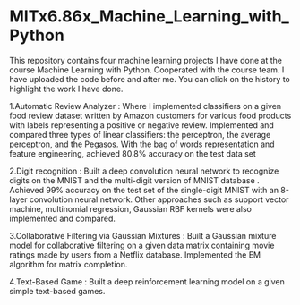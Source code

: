 # MITx6.86x_Machine_Learning_with_Python
This repository contains four machine learning projects I have done at the course Machine Learning with Python. Cooperated with the course team.
I have uploaded the code before and after me. You can click on the history to highlight the work I have done.

 

  1.Automatic Review Analyzer : 
       Where I implemented classifiers on a given food review dataset written by Amazon customers for various food products with labels representing a positive or negative review.
       Implemented and compared three types of linear classifiers: the perceptron, the average perceptron, and the Pegasos.
       With the bag of words representation and feature engineering, achieved 80.8% accuracy on the test data set
       
  2.Digit recognition : 
       Built a deep convolution neural network to recognize digits on the MNIST and the multi-digit version of MNIST database .
       Achieved 99% accuracy on the test set of the single-digit MNIST with an 8-layer convolution neural network.
       Other approaches such as support vector machine, multinomial regression, Gaussian RBF kernels were also implemented and compared.
       
  3.Collaborative Filtering via Gaussian Mixtures : 
       Built a Gaussian mixture model for collaborative filtering on a given data matrix containing movie ratings made by users from a Netflix database.
       Implemented the EM algorithm for matrix completion.
       
  4.Text-Based Game : 
       Built a deep reinforcement learning model on a given simple text-based games.
